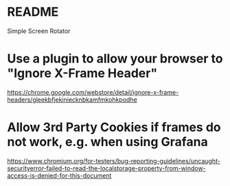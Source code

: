 # README

Simple Screen Rotator



# Use a plugin to allow your browser to "Ignore X-Frame Header"

https://chrome.google.com/webstore/detail/ignore-x-frame-headers/gleekbfjekiniecknbkamfmkohkpodhe

# Allow 3rd Party Cookies if frames do not work, e.g. when using Grafana

https://www.chromium.org/for-testers/bug-reporting-guidelines/uncaught-securityerror-failed-to-read-the-localstorage-property-from-window-access-is-denied-for-this-document